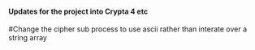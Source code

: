 #### Updates for the project into Crypta 4 etc

#Change the cipher sub process to use ascii rather than interate over a string array

